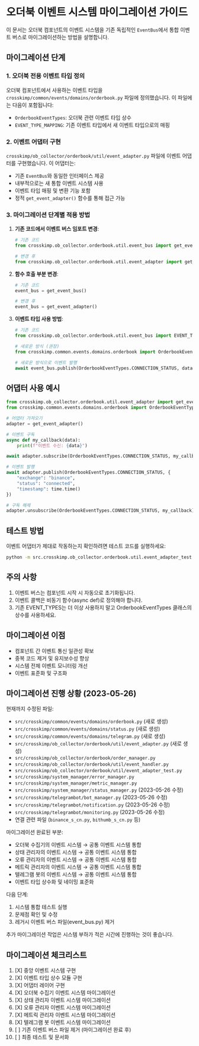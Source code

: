# 오더북 이벤트 시스템 마이그레이션 가이드

이 문서는 오더북 컴포넌트의 이벤트 시스템을 기존 독립적인 `EventBus`에서 통합 이벤트 버스로 마이그레이션하는 방법을 설명합니다.

## 마이그레이션 단계

### 1. 오더북 전용 이벤트 타입 정의

오더북 컴포넌트에서 사용하는 이벤트 타입을 `crosskimp/common/events/domains/orderbook.py` 파일에 정의했습니다. 이 파일에는 다음이 포함됩니다:

- `OrderbookEventTypes`: 오더북 관련 이벤트 타입 상수
- `EVENT_TYPE_MAPPING`: 기존 이벤트 타입에서 새 이벤트 타입으로의 매핑

### 2. 이벤트 어댑터 구현

`crosskimp/ob_collector/orderbook/util/event_adapter.py` 파일에 이벤트 어댑터를 구현했습니다. 이 어댑터는:

- 기존 `EventBus`와 동일한 인터페이스 제공
- 내부적으로는 새 통합 이벤트 시스템 사용
- 이벤트 타입 매핑 및 변환 기능 포함
- 정적 `get_event_adapter()` 함수를 통해 접근 가능

### 3. 마이그레이션 단계별 적용 방법

1. **기존 코드에서 이벤트 버스 임포트 변경**:
   ```python
   # 기존 코드
   from crosskimp.ob_collector.orderbook.util.event_bus import get_event_bus
   
   # 변경 후
   from crosskimp.ob_collector.orderbook.util.event_adapter import get_event_adapter
   ```

2. **함수 호출 부분 변경**:
   ```python
   # 기존 코드
   event_bus = get_event_bus()
   
   # 변경 후
   event_bus = get_event_adapter()
   ```

3. **이벤트 타입 사용 방법**:
   ```python
   # 기존 코드
   from crosskimp.ob_collector.orderbook.util.event_bus import EVENT_TYPES
   
   # 새로운 방식 (권장)
   from crosskimp.common.events.domains.orderbook import OrderbookEventTypes
   
   # 새로운 방식으로 이벤트 발행
   await event_bus.publish(OrderbookEventTypes.CONNECTION_STATUS, data)
   ```

## 어댑터 사용 예시

```python
from crosskimp.ob_collector.orderbook.util.event_adapter import get_event_adapter
from crosskimp.common.events.domains.orderbook import OrderbookEventTypes

# 어댑터 가져오기
adapter = get_event_adapter()

# 이벤트 구독
async def my_callback(data):
    print(f"이벤트 수신: {data}")

await adapter.subscribe(OrderbookEventTypes.CONNECTION_STATUS, my_callback)

# 이벤트 발행
await adapter.publish(OrderbookEventTypes.CONNECTION_STATUS, {
    "exchange": "binance",
    "status": "connected",
    "timestamp": time.time()
})

# 구독 해제
adapter.unsubscribe(OrderbookEventTypes.CONNECTION_STATUS, my_callback)
```

## 테스트 방법

이벤트 어댑터가 제대로 작동하는지 확인하려면 테스트 코드를 실행하세요:

```bash
python -m src.crosskimp.ob_collector.orderbook.util.event_adapter_test
```

## 주의 사항

1. 이벤트 버스는 컴포넌트 시작 시 자동으로 초기화됩니다.
2. 이벤트 콜백은 비동기 함수(async def)로 정의해야 합니다.
3. 기존 EVENT_TYPES는 더 이상 사용하지 말고 OrderbookEventTypes 클래스의 상수를 사용하세요.

## 마이그레이션 이점

- 컴포넌트 간 이벤트 통신 일관성 확보
- 중복 코드 제거 및 유지보수성 향상
- 시스템 전체 이벤트 모니터링 개선
- 이벤트 표준화 및 구조화 

## 마이그레이션 진행 상황 (2023-05-26)

현재까지 수정된 파일:
- `src/crosskimp/common/events/domains/orderbook.py` (새로 생성)
- `src/crosskimp/common/events/domains/status.py` (새로 생성)
- `src/crosskimp/common/events/domains/telegram.py` (새로 생성)
- `src/crosskimp/ob_collector/orderbook/util/event_adapter.py` (새로 생성)
- `src/crosskimp/ob_collector/orderbook/order_manager.py`
- `src/crosskimp/ob_collector/orderbook/util/event_handler.py`
- `src/crosskimp/ob_collector/orderbook/util/event_adapter_test.py`
- `src/crosskimp/system_manager/error_manager.py`
- `src/crosskimp/system_manager/metric_manager.py`
- `src/crosskimp/system_manager/status_manager.py` (2023-05-26 수정)
- `src/crosskimp/telegrambot/bot_manager.py` (2023-05-26 수정)
- `src/crosskimp/telegrambot/notification.py` (2023-05-26 수정)
- `src/crosskimp/telegrambot/monitoring.py` (2023-05-26 수정)
- 연결 관련 파일 (`binance_s_cn.py`, `bithumb_s_cn.py` 등)

마이그레이션 완료된 부분:
- 오더북 수집기의 이벤트 시스템 → 공통 이벤트 시스템 통합
- 상태 관리자의 이벤트 시스템 → 공통 이벤트 시스템 통합 
- 오류 관리자의 이벤트 시스템 → 공통 이벤트 시스템 통합
- 메트릭 관리자의 이벤트 시스템 → 공통 이벤트 시스템 통합
- 텔레그램 봇의 이벤트 시스템 → 공통 이벤트 시스템 통합
- 이벤트 타입 상수화 및 네이밍 표준화

다음 단계:
1. 시스템 통합 테스트 실행
2. 문제점 확인 및 수정
3. 레거시 이벤트 버스 파일(event_bus.py) 제거

추가 마이그레이션 작업은 시스템 부하가 적은 시간에 진행하는 것이 좋습니다. 

## 마이그레이션 체크리스트

1. [X] 중앙 이벤트 시스템 구현
2. [X] 이벤트 타입 상수 모듈 구현
3. [X] 어댑터 레이어 구현
4. [X] 오더북 수집기 이벤트 시스템 마이그레이션
5. [X] 상태 관리자 이벤트 시스템 마이그레이션
6. [X] 오류 관리자 이벤트 시스템 마이그레이션
7. [X] 메트릭 관리자 이벤트 시스템 마이그레이션
8. [X] 텔레그램 봇 이벤트 시스템 마이그레이션
9. [ ] 기존 이벤트 버스 파일 제거 (마이그레이션 완료 후)
10. [ ] 최종 테스트 및 문서화 